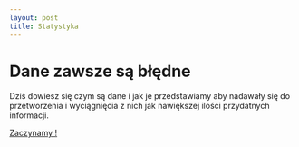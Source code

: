 ```yaml
---
layout: post
title: Statystyka 
---
```


# Dane zawsze są błędne

Dziś dowiesz się czym są dane i jak je przedstawiamy aby nadawały się do przetworzenia i wyciągnięcia z nich jak nawiększej ilości przydatnych informacji.

[Zaczynamy !](/DataMining/04_Stat_W/)



